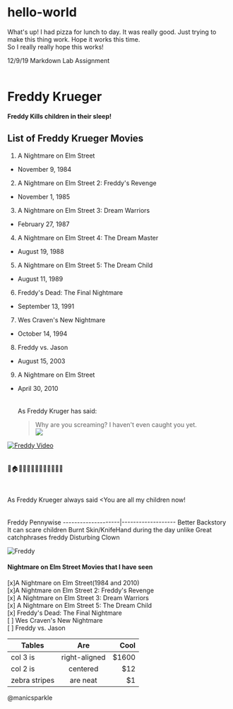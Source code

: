 # hello-world
What's up!  I had pizza for lunch to day.  It was really good.
Just trying to make this thing work.  Hope it works this time.  
So I really really hope this works!





12/9/19 Markdown Lab Assignment<br><br>

# Freddy Krueger
  **Freddy Kills children in their sleep!**
  ## List of Freddy Krueger Movies
1. A Nightmare on Elm Street
* November 9, 1984
2. A Nightmare on Elm Street 2: Freddy's Revenge
* November 1, 1985
3. A Nightmare on Elm Street 3: Dream Warriors
* February 27, 1987
4. A Nightmare on Elm Street 4: The Dream Master
* August 19, 1988
5. A Nightmare on Elm Street 5: The Dream Child
* August 11, 1989
6. Freddy's Dead: The Final Nightmare
* September 13, 1991
7. Wes Craven's New Nightmare
* October 14, 1994
8. Freddy vs. Jason
* August 15, 2003
9. A Nightmare on Elm Street
* April 30, 2010<br><br><br>
As Freddy Kruger has said:
    >Why are you screaming? I haven't even caught you yet.<br>
 ![](https://en.wikipedia.org/wiki/File:Freddy_Krueger_(Robert_Englund).jpg)

[![Freddy Video](freddy.png)](https://youtu.be/F8Hm_9kRqAY)<br><br><br>
:girl::house::sleeping::zzz::man::rage::fork_and_knife::red_circle::girl::fearful::x::man::satisfied:<br><br><br>

As Freddy Krueger always said
<You are all my children now!<br><br><br>
Freddy              Pennywise
--------------------|-------------------
Better Backstory     It can scare children
Burnt Skin/KnifeHand during the day unlike
Great catchphrases   freddy
                     Disturbing
                     Clown
                     
                     
                
 ![Freddy](https://upload.wikimedia.org/wikipedia/en/e/eb/Freddy_Krueger_%28Robert_Englund%29.jpg)
 
 #### Nightmare on Elm Street Movies that I have seen<br>
 [x]A Nightmare on Elm Street(1984 and 2010)<br>
 [x]A Nightmare on Elm Street 2: Freddy's Revenge<br>
 [x] A Nightmare on Elm Street 3: Dream Warriors<br>
 [x] A Nightmare on Elm Street 5: The Dream Child<br>
 [x] Freddy's Dead: The Final Nightmare<br>
 [ ] Wes Craven's New Nightmare<br>
 [ ] Freddy vs. Jason<br>
 
 | Tables        | Are           | Cool  |
| ------------- |:-------------:| -----:|
| col 3 is      | right-aligned | $1600 |
| col 2 is      | centered      |   $12 |
| zebra stripes | are neat      |    $1 |
 
 
                     
                     
                     
                     
               

                     
                     
                     
  
                   
                




        
        
        
        
        
        
        
        
        
        
        
@manicsparkle

